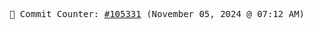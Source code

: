 <p align="center">
    <samp>
        📮 Commit Counter: <a href="https://github.com/Javascript-void0/Javascript-void0/commits/main">#105331</a> (November 05, 2024 @ 07:12 AM)
    </samp>
</p>